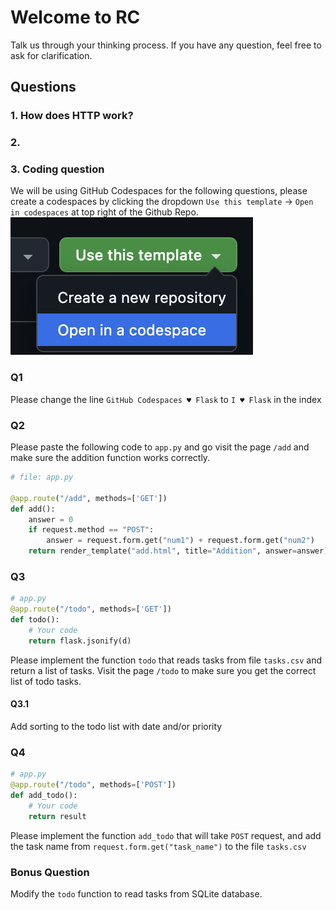 # Welcome to RC
Talk us through your thinking process. If you have any question, feel free to ask for clarification.
## Questions
### 1. How does HTTP work?

### 2.

### 3. Coding question
We will be using GitHub Codespaces for the following questions, please create a codespaces by clicking the dropdown `Use this template` -> `Open in codespaces` at top right of the Github Repo.
![button](./button.png)

### Q1
<!-- 10 min -->
Please change the line `GitHub Codespaces ♥️ Flask` to `I ♥️ Flask` in the index

### Q2
<!-- 10 min -->
<!-- Have existing code snippet to add to app.py, and file -->
Please paste the following code to `app.py` and go visit the page `/add` and make sure the addition function works correctly.

```python
# file: app.py

@app.route("/add", methods=['GET'])
def add():
    answer = 0
    if request.method == "POST":
        answer = request.form.get("num1") + request.form.get("num2")
    return render_template("add.html", title="Addition", answer=answer)
```
<!-- The answer is not what we expected -->

### Q3
<!-- 10 min -->
<!-- Adding API to get task list -->
```python
# app.py
@app.route("/todo", methods=['GET'])
def todo():
    # Your code
    return flask.jsonify(d)
```
Please implement the function `todo` that reads tasks from file `tasks.csv` and return a list of tasks. Visit the page `/todo` to make sure you get the correct list of todo tasks.

#### Q3.1
<!-- 10 min -->
Add sorting to the todo list with date and/or priority

### Q4
<!-- 10 min -->

```python
# app.py
@app.route("/todo", methods=['POST'])
def add_todo():
    # Your code
    return result
```
Please implement the function `add_todo` that will take `POST` request, and add the task name from `request.form.get("task_name")` to the file `tasks.csv`

### Bonus Question
<!-- 10 min -->
Modify the `todo` function to read tasks from SQLite database.